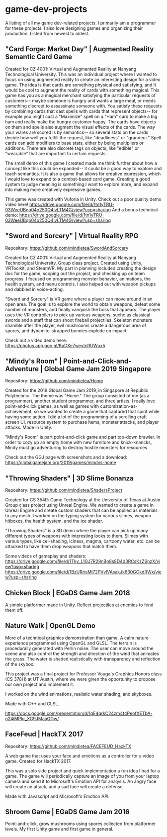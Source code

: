 # game-dev-projects
A listing of all my game dev-related projects. I primarily am a programmer for these projects. I also love designing games and organizing their production. Listed from newest to oldest.

## "Card Forge: Market Day" | Augmented Reality Semantic Card Game

Created for CZ 4001: Virtual and Augmented Reality at Nanyang Technological University. This was an individual project where I wanted to focus on using augmented reality to create an interesting design for a video game. The idea is that cards are something physical and satisfying, and it would be cool to augment the reality of cards with something magical. This game has you as a magical merchant satisfying the particular requests of customers-- maybe someone is hungry and wants a large meal, or needs something discreet to assassinate someone with. You satisfy these requests by combining cards that cast spells with cards that represent objects-- for example you might cast a "Maximize" spell on a "Ham" card to make a big ham and really make the hungry customer happy. The cards have objects on them and spells also augment the visual effects of the cards. The way your wares are scored is by semantics-- so several stats on the cards decide how well you fulfill the request, like "deadliness" or "grandeur." Spell cards can add modifiers to base stats, either by being multipliers or additions. There are also discrete tags on objects, like "edible" or "wearable" that are important to certain requests.

The small demo of this game I created made me think further about how a concept like this could be expanded-- it could be a good way to explore and teach semantics. It is also a game that allows for creative expression, which I would love to expand to a combat-based card game. Creating a good system to judge meaning is something I want to explore more, and expand into making more creatively expressive games.

This game was created with Vuforia in Unity. Check out a poor quality demo video here! https://drive.google.com/file/d/1tn1yTRU-03WeeUBqo04o250Q4ivLTM4G/view?usp=sharing And a bonus technical demo: https://drive.google.com/file/d/1tn1yTRU-03WeeUBqo04o250Q4ivLTM4G/view?usp=sharing

## "Sword and Sorcery" | Virtual Reality RPG

Repository: https://github.com/mindietea/SwordAndSorcery

Created for CZ 4001: Virtual and Augmented Reality at Nanyang Technological University. Group class project. Created using Unity, VRToolkit, and SteamVR. My part in planning included creating the design doc for the game, scoping out the project, and checking up on team progress. I focused on programming monster behavior, animations, the health system, and menu controls. I also helped out with weapon pickups and dabbled in voice-acting.

"Sword and Sorcery" is VR game where a player can move around in an open area. The goal is to explore the world to obtain weapons, defeat some number of monsters, and finally vanquish the boss that appears. The player uses the VR controllers to pick up various weapons, suchc as classical swords and a staff that can shoot fireball projectiles. Skeleton monsters shamble after the player, evil mushrooms create a dangerous area of spores, and dynamite-strapped bunnies explode on impact.

Check out a video demo here: https://photos.app.goo.gl/KaDXe7weytcRUWux5

## "Mindy's Room" | Point-and-Click-and-Adventure | Global Game Jam 2019 Singapore

Repository: https://github.com/mindietea/Home

Created for the 2019 Global Game Jam 2019, in Singapore at Republic Polytechnic. The theme was "Home." The group consisted of me (as a programmer), another student programmer, and three artists. I really love point-and-click games, as well as games with customization-as-achievement, so we wanted to create a game that captured that spirit while having some action. I did a lot of the programming of a scrolling craft screen UI, resource system to purchase items, monster attacks, and player attacks. Made in Unity.

"Mindy's Room" is part point-and-click game and part top-down brawler. In order to cozy up an empty home with new furniture and knick-knancks, Mindy must go adventuring to destroy hostile monsters for resources.

Check out the GGJ page with screenshots and a download: https://globalgamejam.org/2019/games/mindys-home

## "Throwing Shaders" | 3D Slime Bonanza

Repository: https://github.com/mindietea/ShadersProject

Created for CS 354R: Game Technology at the University of Texas at Austin. Group class project using Unreal Engine. We wanted to create a game in Unreal Engine and create custom shaders that can be applied as materials to any mesh. I worked on the typing system for various slimes, weapon hitboxes, the health system, and the ice shader.

"Throwing Shaders" is a 3D demo where the player can pick up many different types of weapons with interesting looks to them. Slimes with varous types, like cel-shading, iciness, magma, cartoony water, etc. can be attacked to have them drop weapons that match them.

Some videos of gameplay and shaders: https://drive.google.com/file/d/1Tkv_L1GJ7R28nBp8s8D4d3RCsKzZSnzX/view?usp=sharing https://drive.google.com/file/d/1BzURrisMI72PVvlVAsakJk630GOkdRWx/view?usp=sharing

## Chicken Block | EGaDS Game Jam 2018
A simple platformer made in Unity. Reflect projectiles at enemies to fend them off.

## Nature Walk | OpenGL Demo

More of a technical graphics demonstration than game. A calm nature experience programmed using OpenGL and GLSL. The terrain is procedurally generated with Perlin noise. The user can move around the scene and also control the strength and direction of the wind that animates the grass. The water is shaded realistically with transparency and reflection of the skybox.

This project was a final project for Professor Vouga's Graphics Honors class (CS 378H) at UT Austin, where we were given the opportunity to propose our own project and implement it.

I worked on the wind animations, realistic water shading, and skyboxes.

Made with C++ and GLSL.

https://docs.google.com/presentation/d/1qE4qrkC24zm4t4PeofXETbA-o24iMPkr_XG9JMaaQOw/

## FaceFeud | HackTX 2017

Repository: https://github.com/mindietea/FACEFEUD_HackTX

A web game that uses your face and emotions as a controller for a video game. Created for HackTX 2017.

This was a solo side project and quick implementation a fun idea I had for a game. The game will periodically capture an image of you from your laptop camera and send it to Microsoft's Emotion API for analysis. An angry face will create an attack, and a sad face will create a defense.

Made with Javascript and Microsoft's Emotion API.

## Shroom Game | EGaDS Game Jam 2016
Point-and-click, grow mushrooms using spores collected from platformer levels. My first Unity game and first game in general.
